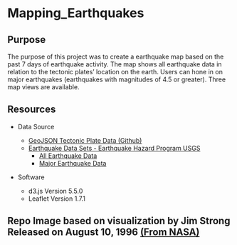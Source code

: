 # Mapping_Earthquakes

## Purpose
The purpose of this project was to create a earthquake map based on the past 7 days of earthquake activity. The map shows all earthquake data in relation to the tectonic plates’ location on the earth. Users can hone in on major earthquakes (earthquakes with magnitudes of 4.5 or greater). Three map views are available.

## Resources
- Data Source
  - [GeoJSON Tectonic Plate Data (Github)](https://raw.githubusercontent.com/fraxen/tectonicplates/master/GeoJSON/PB2002_boundaries.json)
  - [Earthquake Data Sets - Earthquake Hazard Program USGS](https://earthquake.usgs.gov/earthquakes/feed/v1.0/geojson.php)
    - [All Earthquake Data](https://earthquake.usgs.gov/earthquakes/feed/v1.0/summary/all_week.geojson)
    - [Major Earthquake Data](https://earthquake.usgs.gov/earthquakes/feed/v1.0/summary/4.5_week.geojson)

- Software
  - d3.js Version 5.5.0
  - Leaflet Version 1.7.1


## Repo Image based on visualization by Jim Strong Released on August 10, 1996 [(From NASA)](https://svs.gsfc.nasa.gov/1288)
